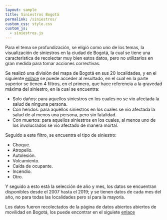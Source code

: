 ```yaml
---
layout: sample
title: Siniestros Bogotá
permalink: /siniestros/
custom_css: style.css
custom_js:
  - siniestros.js
---
```


Para el tema se profundización, se eligió como uno de los temas, la visualización de siniestros en la ciudad de Bogotá, la cual se tiene una caracteristica de recolectar muy bien estos datos, pero no utilizarlos en gran medida para tomar acciones correctivas. 

Se realizó una división del mapa de Bogotá en sus 20 localidades, y en el siguiente [enlace](../googleMaps/googleMaps.html) se puede acceder al resultado, en el cual en la parte superior se tienen 4 filtros, en el primero, que hace referencia a la gravedad máxima del siniestro, en la cual se encuentra:

- Solo daños: para aquellos siniestros en los cuales no se vio afectada la salud de ninguna persona.
- Con heridos: para aquellos siniestros en los cuales se vio afectada la salud de al menos una persona, pero sin fatalidad.
- Con muertos: para aquellos siniestros en los cuales, al menos uno de los involucrados se vio afectado de manera mortal.

Seguido a este filtro, se encuentra el tipo de siniestro:

- Choque.
- Atropello.
- Autolesión.
- Volcamiento.
- Caída de ocupante.
- Incendio.
- Otro.

Y seguido a esto está la selección de año y mes, los datos se encuentran disponibles desde el 2007 hasta el 2019; y se tienen datos de cada mes del año, no para todas las localidades pero sí para la mayoría.

Los datos fueron recolectados de la página de datos abiertos abiertos de movilidad en Bogotá, los puede encontrar en el siguiete [enlace](https://datos-abiertos-sdm-movilidadbogota.hub.arcgis.com/datasets/historico-siniestros-bogot%C3%A1-d-c-)

